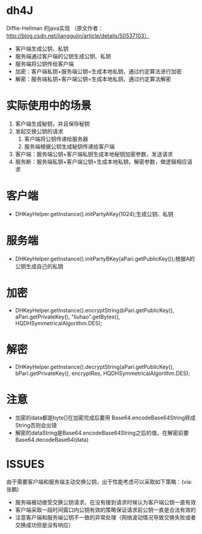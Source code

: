 # dh4J 
 Diffie-Hellman 的java实现
（原文作者：http://blog.csdn.net/jianggujin/article/details/50537103）
- 客户端生成公钥、私钥
- 服务端通过客户端的公钥生成公钥、私钥
- 服务端将公钥传给客户端
- 加密：客户端私钥+服务端公钥=生成本地私钥，通过约定算法进行加密
- 解密：服务端私钥+客户端公钥=生成本地私钥，通过约定算法解密

# 实际使用中的场景
1. 客户端生成秘钥，并且保存秘钥
2.  发起交换公钥的请求
    1. 客户端将公钥传递给服务器
    2. 服务端根据公钥生成秘钥传递给客户端
3. 客户端：服务端公钥+客户端私钥生成本地秘钥加密参数，发送请求
4. 服务断：服务端私钥+客户端公钥=生成本地私钥，解密参数，做逻辑相应请求

# 客户端
- DHKeyHelper.getInstance().initPartyAKey(1024);生成公钥、私钥

# 服务端
- DHKeyHelper.getInstance().initPartyBKey(aPari.getPublicKey());根据A的公钥生成自己的私钥

# 加密
- DHKeyHelper.getInstance().encryptString(bPari.getPublicKey(), aPari.getPrivateKey(), "liuhao".getBytes(), HQDHSymmetricalAlgorithm.DES);

# 解密
- DHKeyHelper.getInstance().decryptString(aPari.getPublicKey(), bPari.getPrivateKey(), encryptRes, HQDHSymmetricalAlgorithm.DES);

# 注意
- 加密的data都是byte[]在加密完成后要用 Base64.encodeBase64String转成String否则会出错
- 解密的dataString是Base64.encodeBase64String之后的值，在解密前要Base64.decodeBase64(data)

# ISSUES
由于需要客户端和服务端主动交换公钥，出于性能考虑可以采取如下策略：(via:张鹏)
- 服务端被动接受交换公钥请求，在没有接到请求时候认为客户端公钥一直有效
- 客户端采取一段时间窗口内公钥有效的策略保证请求前公钥一直是合法有效的
- 注意客户端和服务端公钥不一致的异常处理（网络波动情况导致交换失败或者交换成功但是没有响应）
        
